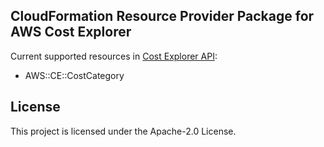 ## CloudFormation Resource Provider Package for AWS Cost Explorer

Current supported resources in [Cost Explorer API](https://docs.aws.amazon.com/aws-cost-management/latest/APIReference/Welcome.html):

- AWS::CE::CostCategory

## License

This project is licensed under the Apache-2.0 License.
